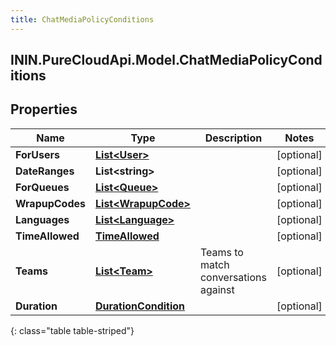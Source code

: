 ```yaml
---
title: ChatMediaPolicyConditions
---
```

## ININ.PureCloudApi.Model.ChatMediaPolicyConditions

## Properties

|Name | Type | Description | Notes|
|------------ | ------------- | ------------- | -------------|
| **ForUsers** | [**List&lt;User&gt;**](User.html) |  | [optional] |
| **DateRanges** | **List&lt;string&gt;** |  | [optional] |
| **ForQueues** | [**List&lt;Queue&gt;**](Queue.html) |  | [optional] |
| **WrapupCodes** | [**List&lt;WrapupCode&gt;**](WrapupCode.html) |  | [optional] |
| **Languages** | [**List&lt;Language&gt;**](Language.html) |  | [optional] |
| **TimeAllowed** | [**TimeAllowed**](TimeAllowed.html) |  | [optional] |
| **Teams** | [**List&lt;Team&gt;**](Team.html) | Teams to match conversations against | [optional] |
| **Duration** | [**DurationCondition**](DurationCondition.html) |  | [optional] |
{: class="table table-striped"}


